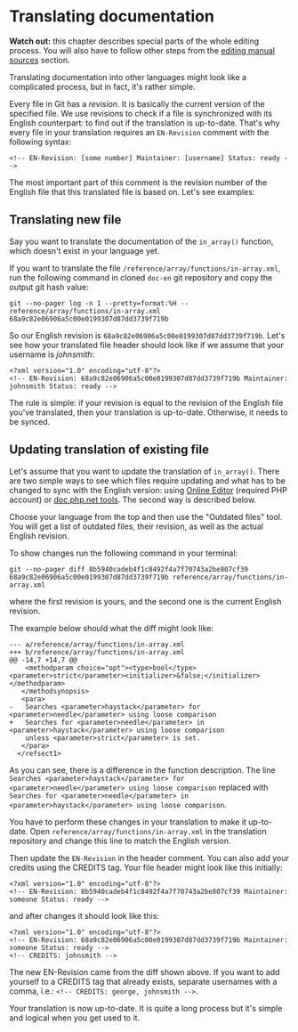 # Translating documentation

**Watch out:** this chapter describes special parts of the whole editing process.
You will also have to follow other steps from the [editing manual sources](editing.php) section.

Translating documentation into other languages might look like a complicated
process, but in fact, it's rather simple.

Every file in Git has a *revision*. It is basically the current version of
the specified file. We use revisions to check if a file is synchronized with its
English counterpart: to find out if the translation is up-to-date. That's why every
file in your translation requires an `EN-Revision` comment with the following syntax:
```
<!-- EN-Revision: [some number] Maintainer: [username] Status: ready -->
```
The most important part of this comment is the revision number of the English file
that this translated file is based on. Let's see examples:

## Translating new file
Say you want to translate the documentation of the `in_array()` function, which
doesn't exist in your language yet.

If you want to translate the file `/reference/array/functions/in-array.xml`,
run the following command in cloned `doc-en` git repository and copy the output git hash value: 

```
git --no-pager log -n 1 --pretty=format:%H -- reference/array/functions/in-array.xml
68a9c82e06906a5c00e0199307d87dd3739f719b
```

So our English revision is `68a9c82e06906a5c00e0199307d87dd3739f719b`.
Let's see how your translated file header should look like if we assume that your username is *johnsmith*:
```
<?xml version="1.0" encoding="utf-8"?>
<!-- EN-Revision: 68a9c82e06906a5c00e0199307d87dd3739f719b Maintainer: johnsmith Status: ready -->
```

The rule is simple: if your revision is equal to the revision of
the English file you've translated, then your translation is up-to-date.
Otherwise, it needs to be synced.

## Updating translation of existing file
Let's assume that you want to update the translation of `in_array()`.
There are two simple ways to see which files require updating and what has to be changed to sync with the English version:
using [Online Editor](https://edit.php.net) (required PHP account)
or [doc.php.net tools](http://doc.php.gpb.moe/tools/revcheck/). The second way is described below.

Choose your language from the top and then use the "Outdated files" tool.
You will get a list of outdated files, their revision, as well as the actual English revision.

To show changes run the following command in your terminal:

```
git --no-pager diff 8b5940cadeb4f1c8492f4a7f70743a2be807cf39 68a9c82e06906a5c00e0199307d87dd3739f719b reference/array/functions/in-array.xml
```

where the first revision is yours, and the second one is the current English revision.

The example below should what the diff might look like:

```
--- a/reference/array/functions/in-array.xml
+++ b/reference/array/functions/in-array.xml
@@ -14,7 +14,7 @@
    <methodparam choice="opt"><type>bool</type><parameter>strict</parameter><initializer>&false;</initializer></methodparam>
   </methodsynopsis>
   <para>
-   Searches <parameter>haystack</parameter> for <parameter>needle</parameter> using loose comparison
+   Searches for <parameter>needle</parameter> in <parameter>haystack</parameter> using loose comparison
    unless <parameter>strict</parameter> is set.
   </para>
  </refsect1>
```

As you can see, there is a difference in the function description.
The line `Searches <parameter>haystack</parameter> for <parameter>needle</parameter> using loose comparison`
replaced with `Searches for <parameter>needle</parameter> in <parameter>haystack</parameter> using loose comparison`.

You have to perform these changes in your translation to make it up-to-date.
Open `reference/array/functions/in-array.xml` in the translation repository
and change this line to match the English version.

Then update the `EN-Revision` in the header comment. You can also add your
credits using the CREDITS tag. Your file header might look like this initially:
```
<?xml version="1.0" encoding="utf-8"?>
<!-- EN-Revision: 8b5940cadeb4f1c8492f4a7f70743a2be807cf39 Maintainer: someone Status: ready -->
```
and after changes it should look like this:
```
<?xml version="1.0" encoding="utf-8"?>
<!-- EN-Revision: 68a9c82e06906a5c00e0199307d87dd3739f719b Maintainer: someone Status: ready -->
<!-- CREDITS: johnsmith -->
```
The new EN-Revision came from the diff shown above. If you want to add
yourself to a CREDITS tag that already exists, separate
usernames with a comma, i.e.: `<!-- CREDITS: george, johnsmith -->`.

Your translation is now up-to-date. It is quite a long process but it's simple
and logical when you get used to it.
